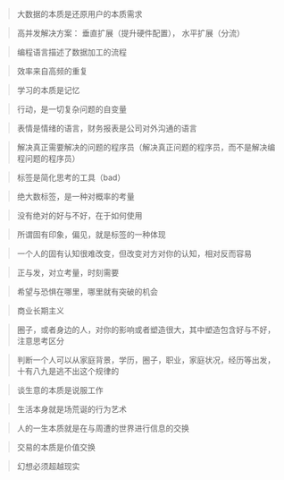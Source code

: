 > 大数据的本质是还原用户的本质需求

> 高并发解决方案： 垂直扩展（提升硬件配置）， 水平扩展（分流）

> 编程语言描述了数据加工的流程

> 效率来自高频的重复
 
> 学习的本质是记忆

> 行动，是一切复杂问题的自变量

> 表情是情绪的语言，财务报表是公司对外沟通的语言

> 解决真正需要解决的问题的程序员（解决真正问题的程序员，而不是解决编程问题的程序员）

> 标签是简化思考的工具（bad）

> 绝大数标签，是一种对概率的考量

> 没有绝对的好与不好，在于如何使用

> 所谓固有印象，偏见，就是标签的一种体现
 
> 一个人的固有认知很难改变，但改变对方对你的认知，相对反而容易

> 正与发，对立考量，时刻需要

> 希望与恐惧在哪里，哪里就有突破的机会

> 商业长期主义

> 圈子，或者身边的人，对你的影响或者塑造很大，其中塑造包含好与不好，注意思考区分

> 判断一个人可以从家庭背景，学历，圈子，职业，家庭状况，经历等出发，十有八九是逃不出这个规律的

> 谈生意的本质是说服工作

> 生活本身就是场荒诞的行为艺术

> 人的一生本质就是在与周遭的世界进行信息的交换

> 交易的本质是价值交换

> 幻想必须超越现实